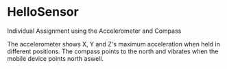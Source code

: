 # HelloSensor

Individual Assignment using the Accelerometer and Compass

The accelerometer shows X, Y and Z's maximum acceleration when held in different positions.
The compass points to the north and vibrates when the mobile device points north aswell.
